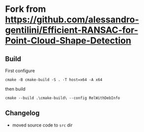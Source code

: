 # Fork from https://github.com/alessandro-gentilini/Efficient-RANSAC-for-Point-Cloud-Shape-Detection

## Build
First configure
```
cmake -B cmake-build -S . -T host=x64 -A x64
```
then build
```
cmake --build .\cmake-build\ --config RelWithDebInfo
```

## Changelog
- moved source code to `src` dir
